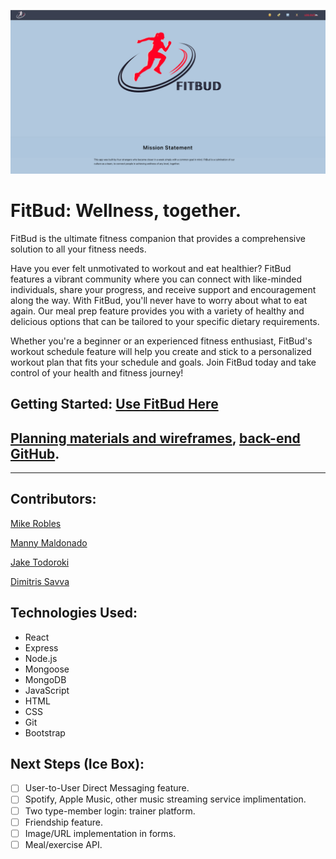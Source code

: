 ![fit-bud-app screenshot](./public/assets/images/fitbud-app-screenshot.png)
# FitBud: Wellness, together.

FitBud is the ultimate fitness companion that provides a comprehensive solution to all your fitness needs. 

Have you ever felt unmotivated to workout and eat healthier? 
FitBud features a vibrant community where you can connect with like-minded individuals, share your progress, and receive support and encouragement along the way. With FitBud, you'll never have to worry about what to eat again. Our meal prep feature provides you with a variety of healthy and delicious options that can be tailored to your specific dietary requirements. 

Whether you're a beginner or an experienced fitness enthusiast, FitBud's workout schedule feature will help you create and stick to a personalized workout plan that fits your schedule and goals. Join FitBud today and take control of your health and fitness journey!

## Getting Started: [Use FitBud Here](https://fit-bud.netlify.app/) 
## [Planning materials and wireframes](https://trello.com/b/Lv6op2WF/fit-bud), [back-end GitHub](https://github.com/demonorez/fit-bud-back-end).
____
## Contributors:
[Mike Robles](https://github.com/demonorez)

[Manny Maldonado](https://github.com/epsilonswisdom)

[Jake Todoroki](https://github.com/jaketodoroki)

[Dimitris Savva](https://github.com/dimisavva)


## Technologies Used:
* React
* Express
* Node.js
* Mongoose
* MongoDB
* JavaScript
* HTML
* CSS
* Git
* Bootstrap



## Next Steps (Ice Box):
- [ ] User-to-User Direct Messaging feature.
- [ ] Spotify, Apple Music, other music streaming service implimentation. 
- [ ] Two type-member login: trainer platform. 
- [ ] Friendship feature.
- [ ] Image/URL implementation in forms.
- [ ] Meal/exercise API. 
